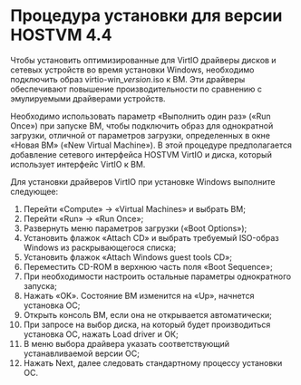 # Процедура установки для версии HOSTVM 4.4

Чтобы установить оптимизированные для VirtIO драйверы дисков и сетевых устройств во время установки Windows, необходимо подключить образ virtio-wi&#x6E;_\_version_.iso к ВМ. Эти драйверы обеспечивают повышение производительности по сравнению с эмулируемыми драйверами устройств.

Необходимо использовать параметр «Выполнить один раз» («Run Once») при запуске ВМ, чтобы подключить образ для однократной загрузки, отличной от параметров загрузки, определенных в окне «Новая ВМ» («New Virtual Machine»). В этой процедуре предполагается добавление сетевого интерфейса HOSTVM VirtIO и диска, который использует интерфейс VirtIO к ВМ.

Для установки драйверов VirtIO при установке Windows выполните следующее:

1. Перейти «Compute» -> «Virtual Machines» и выбрать ВМ;
2. Перейти «Run» -> «Run Once»;
3. Развернуть меню параметров загрузки («Boot Options»);
4. Установить флажок «Attach CD» и выбрать требуемый ISO-образ Windows из раскрывающегося списка;
5. Установить флажок «Attach Windows guest tools CD»;
6. Переместить CD-ROM в верхнюю часть поля «Boot Sequence»;
7. При необходимости настроить остальные параметры однократного запуска;
8. Нажать «OK». Состояние ВМ изменится на «Up», начнется установка ОС;
9. Открыть консоль ВМ, если она не открывается автоматически;
10. При запросе на выбор диска, на который будет производиться установка ОС, нажать Load driver и ОК;
11. В меню выбора драйвера указать соответствующий устанавливаемой версии ОС;
12. Нажать Next, далее следовать стандартному процессу установки ОС.
